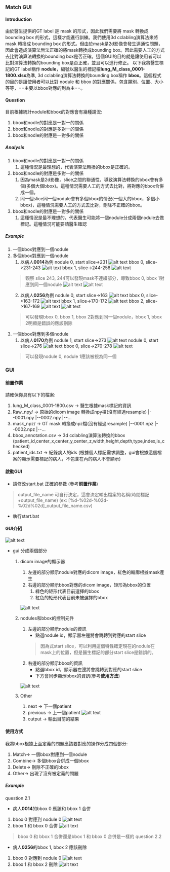 ### Match GUI
#### Introduction
由於醫生提供的GT label 是 mask 的形式，因此我們需要將 mask 轉換成 bounding box 的形式，這樣才能進行訓練。我們使用3d cclabling演算法來將 mask 轉換成 bounding box 的形式。但由於mask是2d影像會發生連通性問題，因此會造成演算法無法正確的將mask轉換成bounding box。因此需要人工的方式去比對演算法轉換的bounding box是否正確。這個GUI的目的就是讓使用者可以比對演算法轉換的bounding box是否正確，並且可以進行修正。
以下我將醫生標記的GT label稱作 **nodule**，編號以醫生的標記檔**lung_M_class_0001-1800.xlsx**為準, 3d cclabling演算法轉換的bounding box稱作 **bbox**。這個程式的目的是讓使用者可以比對 nodule 和 bbox 的對應關係，包含類別、位置、大小等等，==主要以bbox對應的到為主==。
#### Question
目前根據統計nodule和bbox的對應會有幾種請況:
1. bbox和nodle的對應是一對一的關係
2. bbox和nodle的對應是多對一的關係
3. bbox和nodle的對應是一對多的關係

##### Analysis
1. bbox和nodle的對應是一對一的關係
    1. 這種情況是最理想的，代表演算法轉換的bbox是正確的。
2. bbox和nodle的對應是多對一的關係
    1. 因為mask是2d影像，slice之間的聯通性，導致演算法轉換的bbox會有多個(多個大個bbox)。這種情況需要人工的方式去比對，將對應的bbox合併成一個。
    2. 同一個slice同一個nodule會有多個bbox的情況(一個大的bbox，多個小bbox)，這種情況需要人工的方式去比對，刪除不正確的bbox。
3. bbox和nodle的對應是一對多的關係
    1. 這種情況是最不理想的，代表醫生可能將一個nodule分成兩個nodule去做標記。這種情況可能要請醫生確認

##### Example
1. 一個bbox對應到一個nodule
2. 多個bbox對應到一個nodule
    1. 以病人**0014**為例
    nodule 0, start slice->231
    ![alt text](image-3.png)
    bbox 0, slice->231-243
    ![alt text](image-4.png)
    bbox 1, slice->244-258
    ![alt text](image-5.png)
    >觀察 slice 243, 244可以發現mask不連續部分，導致bbox 0, bbox 1對應到同一個nodule
    ![alt text](image-6.png)
    ![alt text](image-7.png)
    2. 以病人**0256**為例
    nodule 0, start slice->163
    ![alt text](image-8.png)
    bbox 0, slice->163-172
    ![alt text](image-9.png)
    bbox 1, slice->170-172
    ![alt text](image-10.png)
    bbox 2, slice->167-169
    ![alt text](image-12.png)
    ![alt text](image-11.png)
    >可以發現bbox 0, bbox 1, bbox 2對應到同一個nodule，bbox 1, bbox 2明顯是錯誤的應該刪除
3. 一個bbox對應到多個nodule
    1. 以病人**0170**為例
    nodule 1, start slice->273
    ![alt text](image.png)
    nodule 0, start slice->276
    ![alt text](image-1.png)
    bbox 0, slice->270-278
    ![alt text](image-13.png)
    > 可以發現nodule 0, nodule 1應該被視為同一個
### GUI
#### 前置作業
請確保你具有以下的檔案:
1. lung_M_class_0001-1800.csv -> 醫生根據mask標記的資訊
2. Raw_npy/  -> 原始的dicom image 轉換成npy檔(沒有經過resample)
    |--0001.npy
    |--0002.npy
    |--...
3. mask_npz/ -> GT mask 轉換成npz檔(沒有經過resample)
    |--0001.npz
    |--0002.npz
    |--...
4. bbox_annotation.csv -> 3d cclabling演算法轉換的bbox (patient_id,center_x,center_y,center_z,width,height,depth,type,index,is_checked)
5. patient_ids.txt -> 紀錄病人的ids (根據個人標記需求調整，gui會根據這個檔案的顯示需要標記的病人，不包含在內的病人不會顯示) 

#### 啟動GUI
- 請修改start.bat 正確的參數 (參考**前置作業**)
> output_file_name 可自行決定，這會決定輸出檔案的名稱(時間標記+output_file_name) (ex: [%d-%02d-%02d-%02d%02d]_output_file_name.csv) 
- 執行start.bat

#### GUI介紹
![alt text](image-18.png)
- gui 分成兩個部分
    1. dicom image的顯示器
        1. 左邊的部分顯示nodule對應的dicom image，紅色的輪廓根據mask產生
        2. 右邊的部分顯示bbox對應的dicom image，矩形為bbox的位置
            1. 綠色的矩形代表目前選擇的bbox
            2. 紅色的矩形代表目前未被選擇的bbox

        ![alt text](image-19.png)
    2. nodules和bbox的控制元件
        1. 左邊的部分顯示nodule的資訊
            - 點選nodule id，顯示器左邊將會跳轉到對應的start slice
            > 因為式start slice，可以利用這個特性確定現在的nodule在mask上的位置，但是醫生標記的部分start slice是錯誤的。
        2. 右邊的部分顯示bbox的資訊
            - 點選bbox id，顯示器左邊將會跳轉到對應的start slice
            - 下方會同步顯示bbox的資訊(參考**使用方法**)

        ![alt text](image-20.png)
    3. Other
        1. next -> 下一個patient
        2. previous -> 上一個patient
        ![alt text](image-21.png)
        3. output -> 輸出目前的結果
        
#### 使用方式
我將bbox根據上面定義的問題應該要對應的操作分成四個部分:
1. Match-> 一個bbox對應到一個nodule
2. Combine-> 多個bbox合併成一個bbox
3. Delete-> 刪除不正確的bbox
4. Other-> 出現了沒有被定義的問題

##### Example
question 2.1
- 病人**0014**的bbox 0 應該和 bbox 1 合併
1. bbox 0 對應到 nodule 0
![alt text](image-14.png)
2. bbox 1 和 bbox 0 合併
![alt text](image-15.png)
> bbox 0 和 bbox 1 合併還是bbox 1 和 bbox 0 合併是一樣的
question 2.2
- 病人**0256**的bbox 1, bbox 2 應該刪除
1. bbox 0 對應到 nodule 0
![alt text](image-16.png)
2. bbox 1 和 bbox 2 刪除
![alt text](image-17.png)









